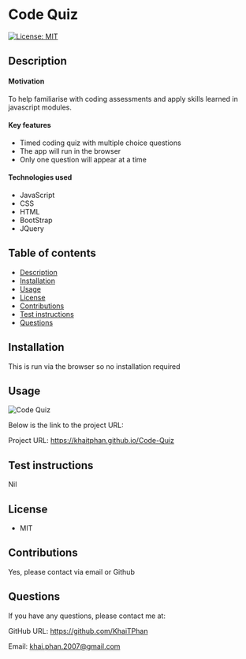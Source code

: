 # Code Quiz

[![License: MIT](https://img.shields.io/badge/License-MIT-yellow.svg)](https://opensource.org/licenses/MIT)

## Description

#### Motivation

To help familiarise with coding assessments and apply skills learned in javascript modules.

#### Key features

* Timed coding quiz with multiple choice questions
* The app will run in the browser
* Only one question will appear at a time

#### Technologies used

* JavaScript
* CSS
* HTML
* BootStrap
* JQuery

## Table of contents

<!--ts-->
* [Description](#Description)
* [Installation](#Installation)
* [Usage](#Usage)
* [License](#License)
* [Contributions](#Contributions)
* [Test instructions](#Test-instructions)
* [Questions](#Questions)
<!--te-->

## Installation

This is run via the browser so no installation required

## Usage

![Code Quiz](https://user-images.githubusercontent.com/74043730/107908255-b6aed780-6fa9-11eb-8b26-dfd78144c509.gif)

Below is the link to the project URL:

Project URL: https://khaitphan.github.io/Code-Quiz

## Test instructions

Nil

## License

* MIT

## Contributions

Yes, please contact via email or Github

## Questions

If you have any questions, please contact me at:

GitHub URL: https://github.com/KhaiTPhan

Email: khai.phan.2007@gmail.com

